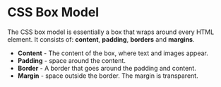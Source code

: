 # CSS Box Model

The CSS box model is essentially a box that wraps around every HTML element. It consists of: **content**, **padding**, **borders** and **margins**.

- **Content** - The content of the box, where text and images appear.
- **Padding** - space around the content.
- **Border** - A border that goes around the padding and content.
- **Margin** - space outside the border. The margin is transparent.
